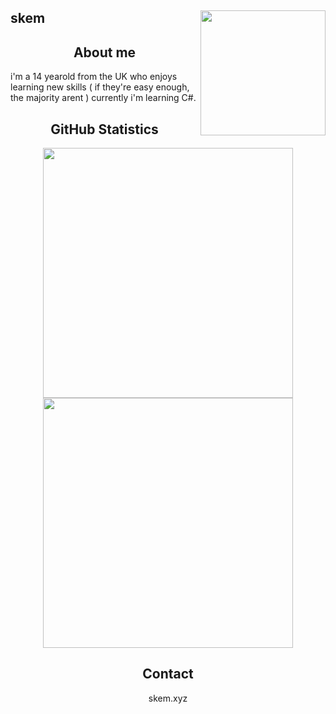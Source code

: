 ## skem <img align=right src="https://cdn.discordapp.com/attachments/914124700127461436/970090829605666866/inpng.png" width=200/>

<h2 align=center>About me</h2>
i'm a 14 yearold from the UK who enjoys learning new skills ( if they're easy enough, the majority arent ) currently i'm learning C#.





<h2 align="center">GitHub Statistics</h3>

<p align="center">
  <img src="https://github-readme-stats.vercel.app/api?username=dezyscripts&show_icons=true&theme=nord" width=400/> <img src="https://github-readme-streak-stats.herokuapp.com/?user=dezyscripts&theme=nord" width=400/>
</p>

<h2 align="center">Contact</h3>

<p align=center>
  skem.xyz
</p>
